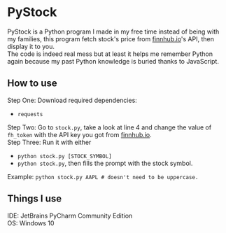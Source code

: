 # PyStock
PyStock is a Python program I made in my free time instead of being with my families, this program fetch stock's price
from [finnhub.io](https://finnhub.io)'s API, then display it to you.  
The code is indeed real mess but at least it helps me remember Python again because my past Python knowledge is buried
thanks to JavaScript.
## How to use
Step One: Download required dependencies:
- `requests`

Step Two: Go to `stock.py`, take a look at line 4 and change the value of `fh_token` with the API key you got from
[finnhub.io](https://finnhub.io).  
Step Three: Run it with either
- `python stock.py [STOCK_SYMBOL]`
- `python stock.py`, then fills the prompt with the stock symbol.

Example: `python stock.py AAPL # doesn't need to be uppercase.`

## Things I use
IDE: JetBrains PyCharm Community Edition  
OS: Windows 10  
